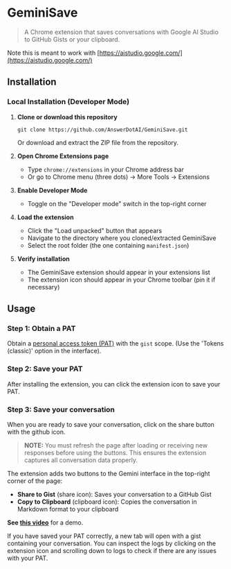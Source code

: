 # GeminiSave

> A Chrome extension that saves conversations with Google AI Studio to GitHub Gists or your clipboard.

Note this is meant to work with [https://aistudio.google.com/](https://aistudio.google.com/)

## Installation

### Local Installation (Developer Mode)

1. **Clone or download this repository**
   ```
   git clone https://github.com/AnswerDotAI/GeminiSave.git
   ```
   Or download and extract the ZIP file from the repository.

2. **Open Chrome Extensions page**
   - Type `chrome://extensions` in your Chrome address bar
   - Or go to Chrome menu (three dots) → More Tools → Extensions

3. **Enable Developer Mode**
   - Toggle on the "Developer mode" switch in the top-right corner

4. **Load the extension**
   - Click the "Load unpacked" button that appears
   - Navigate to the directory where you cloned/extracted GeminiSave
   - Select the root folder (the one containing `manifest.json`)

5. **Verify installation**
   - The GeminiSave extension should appear in your extensions list
   - The extension icon should appear in your Chrome toolbar (pin it if necessary)

## Usage

### Step 1: Obtain a PAT

Obtain a [personal access token (PAT)](https://docs.github.com/en/authentication/keeping-your-account-and-data-secure/managing-your-personal-access-tokens#creating-a-personal-access-token-classic) with the `gist` scope. (Use the 'Tokens (classic)' option in the interface).

### Step 2: Save your PAT
After installing the extension, you can click the extension icon to save your PAT.

### Step 3: Save your conversation

When you are ready to save your conversation, click on the share button with the github icon.

> **NOTE:** You must refresh the page after loading or receiving new responses before using the buttons. This ensures the extension captures all conversation data properly.

The extension adds two buttons to the Gemini interface in the top-right corner of the page:
- **Share to Gist** (share icon): Saves your conversation to a GitHub Gist
- **Copy to Clipboard** (clipboard icon): Copies the conversation in Markdown format to your clipboard

**See [this video](https://www.loom.com/share/f58e90829a604394b807d07204524d03?sid=537515fe-0404-45a7-9c35-d77ec883db6e)** for a demo.

If you have saved your PAT correctly, a new tab will open with a gist containing your conversation. You can inspect the logs by clicking on the extension icon and scrolling down to logs to check if there are any issues with your PAT.
